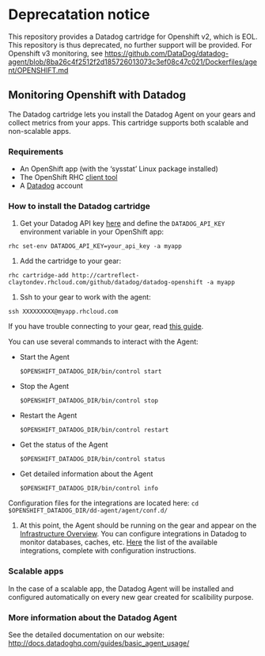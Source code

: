# Deprecatation notice

This repository provides a Datadog cartridge for Openshift v2, which is EOL. This repository is thus deprecated, no further support will be provided.
For Openshift v3 monitoring, see https://github.com/DataDog/datadog-agent/blob/8ba26c4f2512f2d185726013073c3ef08c47c021/Dockerfiles/agent/OPENSHIFT.md

## Monitoring Openshift with Datadog

The Datadog cartridge lets you install the Datadog Agent on your gears and collect metrics from your apps. This cartridge supports both scalable and non-scalable apps.

### Requirements

 * An OpenShift app (with the ‘sysstat’ Linux package installed)
 * The OpenShift RHC [client tool](https://www.openshift.com/get-started#cli)
 * A [Datadog](http://www.datadoghq.com) account


### How to install the Datadog cartridge

1. Get your Datadog API key [here](https://app.datadoghq.com/account/settings#api) and define the `DATADOG_API_KEY` environment variable in your OpenShift app:
  
  ```shell
  rhc set-env DATADOG_API_KEY=your_api_key -a myapp
  ``` 

1. Add the cartridge to your gear:

  ```shell
  rhc cartridge-add http://cartreflect-claytondev.rhcloud.com/github/datadog/datadog-openshift -a myapp
  ```
1. Ssh to your gear to work with the agent:
  ```
  ssh XXXXXXXXX@myapp.rhcloud.com
  ```
If you have trouble connecting to your gear, read [this guide](https://www.openshift.com/developers/remote-access).

  You can use several commands to interact with the Agent:
  * Start the Agent
    ```
    $OPENSHIFT_DATADOG_DIR/bin/control start
    ```
  * Stop the Agent
    ```
    $OPENSHIFT_DATADOG_DIR/bin/control stop
    ```
  * Restart the Agent
    ```
    $OPENSHIFT_DATADOG_DIR/bin/control restart
    ```
  * Get the status of the Agent
    ```
    $OPENSHIFT_DATADOG_DIR/bin/control status
    ```
  * Get detailed information about the Agent
    ```
    $OPENSHIFT_DATADOG_DIR/bin/control info
    ```

  Configuration files for the integrations are located here:
    ```
    cd $OPENSHIFT_DATADOG_DIR/dd-agent/agent/conf.d/
    ```
    
1. At this point, the Agent should be running on the gear and appear on the [Infrastructure Overview](https://app.datadoghq.com/infrastructure). You can configure integrations in Datadog to monitor databases, caches, etc. [Here](https://app.datadoghq.com/account/settings) the list of the available integrations, complete with configuration instructions.

### Scalable apps

In the case of a scalable app, the Datadog Agent will be installed and configured automatically on every new gear created for scalibility purpose.

### More information about the Datadog Agent

See the detailed documentation on our website:
http://docs.datadoghq.com/guides/basic_agent_usage/
